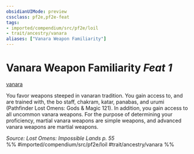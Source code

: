```yaml
---
obsidianUIMode: preview
cssclass: pf2e,pf2e-feat
tags:
- imported/compendium/src/pf2e/loil
- trait/ancestry/vanara
aliases: ["Vanara Weapon Familiarity"]
---
```

# Vanara Weapon Familiarity  *Feat 1*  
[vanara](vanara-loil.md)  


You favor weapons steeped in vanaran tradition. You gain access to, and are trained with, the bo staff, chakram, katar, panabas, and urumi (Pathfinder Lost Omens: Gods & Magic 121). In addition, you gain access to all uncommon vanara weapons. For the purpose of determining your proficiency, martial vanara weapons are simple weapons, and advanced vanara weapons are martial weapons.

*Source: Lost Omens: Impossible Lands p. 55*  
%% #imported/compendium/src/pf2e/loil #trait/ancestry/vanara %%